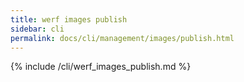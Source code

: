 ```yaml
---
title: werf images publish
sidebar: cli
permalink: docs/cli/management/images/publish.html
---
```


{% include /cli/werf_images_publish.md %}

